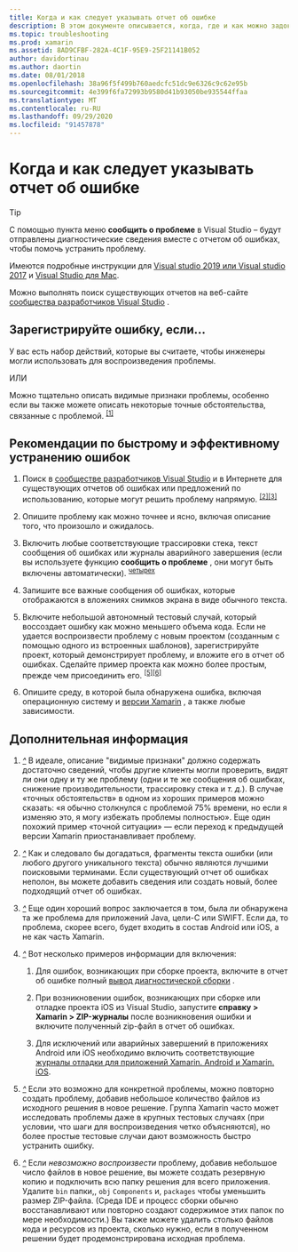 ```yaml
---
title: Когда и как следует указывать отчет об ошибке
description: В этом документе описывается, когда, где и как можно задокументировать отчет об ошибках. В нем также приводятся рекомендации по отчету об ошибках, которые позволяют инженерам лучше диагностировать проблему.
ms.topic: troubleshooting
ms.prod: xamarin
ms.assetid: 8AD9CFBF-282A-4C1F-95E9-25F21141B052
author: davidortinau
ms.author: daortin
ms.date: 08/01/2018
ms.openlocfilehash: 38a96f5f499b760aedcfc51dc9e6326c9c62e95b
ms.sourcegitcommit: 4e399f6fa72993b9580d41b93050be935544ffaa
ms.translationtype: MT
ms.contentlocale: ru-RU
ms.lasthandoff: 09/29/2020
ms.locfileid: "91457878"
---
```

# <a name="when-and-how-should-i-file-a-bug-report"></a>Когда и как следует указывать отчет об ошибке

> [!TIP]
> С помощью пункта меню **сообщить о проблеме** в Visual Studio &ndash; будут отправлены диагностические сведения вместе с отчетом об ошибках, чтобы помочь устранить проблему.
>
> Имеются подробные инструкции для [Visual studio 2019 или Visual studio 2017](/visualstudio/ide/how-to-report-a-problem-with-visual-studio) и [Visual Studio для Mac](/visualstudio/mac/report-a-problem).
>
> Можно выполнять поиск существующих отчетов на веб-сайте [сообщества разработчиков Visual Studio](https://developercommunity.visualstudio.com/) .

## <a name="file-a-bug-if"></a>Зарегистрируйте ошибку, если...

У вас есть набор действий, которые вы считаете, чтобы инженеры могли использовать для воспроизведения проблемы.

ИЛИ

Можно тщательно описать видимые признаки проблемы, особенно если вы также можете описать некоторые точные обстоятельства, связанные с проблемой. <sup> [[1]](#note-1)</sup>

## <a name="best-practices-to-help-address-bugs-quickly-and-efficiently"></a>Рекомендации по быстрому и эффективному устранению ошибок

1. <a name="ref-1"></a>Поиск в [сообществе разработчиков Visual Studio](https://developercommunity.visualstudio.com/) и в Интернете для существующих отчетов об ошибках или предложений по использованию, которые могут решить проблему напрямую. <sup>[[2]](#note-2)</sup><sup>[[3]](#note-3)</sup>

1. <a name="ref-2"></a>Опишите проблему как можно точнее и ясно, включая описание того, что произошло и ожидалось.

1. <a name="ref-3"></a>Включить любые соответствующие трассировки стека, текст сообщения об ошибках или журналы аварийного завершения (если вы используете функцию **сообщить о проблеме** , они могут быть включены автоматически). <sup>[четырех](#note-4)</sup>

1. <a name="ref-4"></a>Запишите все важные сообщения об ошибках, которые отображаются в вложениях снимков экрана в виде обычного текста.

1. <a name="ref-5"></a>Включите небольшой автономный тестовый случай, который воссоздает ошибку как можно меньшего объема кода.  Если не удается воспроизвести проблему с новым проектом (созданным с помощью одного из встроенных шаблонов), зарегистрируйте проект, который демонстрирует проблему, и вложите его в отчет об ошибках.  Сделайте пример проекта как можно более простым, прежде чем присоединить его. <sup>[[5]](#note-5)</sup><sup>[[6]](#note-6)</sup>

1. <a name="ref-6"></a>Опишите среду, в которой была обнаружена ошибка, включая операционную систему и [версии Xamarin](~/cross-platform/troubleshooting/questions/version-logs.md) , а также любые зависимости.

## <a name="additional-details"></a>Дополнительная информация

1. <a name="note-1"></a>[*^*](#ref-1) В идеале, описание "видимые признаки" должно содержать достаточно сведений, чтобы другие клиенты могли проверить, видят ли они одну и ту же проблему (одни и те же сообщения об ошибках, снижение производительности, трассировку стека и _т. д._). В случае «точных обстоятельств» в одном из хороших примеров можно сказать: «я обычно столкнулся с проблемой 75% времени, но если я изменяю это, я могу избежать проблемы полностью». Еще один похожий пример «точной ситуации» — если переход к предыдущей версии Xamarin приостанавливает проблему.

1. <a name="note-2"></a>[*^*](#ref-2) Как и следовало бы догадаться, фрагменты текста ошибки (или любого другого уникального текста) обычно являются лучшими поисковыми терминами. Если существующий отчет об ошибках неполон, вы можете добавить сведения или создать новый, более подходящий отчет об ошибках.

1. <a name="note-3"></a>[*^*](#ref-3) Еще один хороший вопрос заключается в том, была ли обнаружена та же проблема для приложений Java, цели-C или SWIFT. Если да, то проблема, скорее всего, будет входить в состав Android или iOS, а не как часть Xamarin.

1. <a name="note-4"></a>[*^*](#ref-4) Вот несколько примеров информации для включения:

    1. Для ошибок, возникающих при сборке проекта, включите в отчет об ошибке полный [вывод диагностической сборки](~/android/troubleshooting/troubleshooting.md#Diagnostic_MSBuild_Output) .

    1. При возникновении ошибок, возникающих при сборке или отладке проекта iOS из Visual Studio, запустите **справку > Xamarin > ZIP-журналы** после возникновения ошибки и включите полученный zip-файл в отчет об ошибках.

    1. Для исключений или аварийных завершений в приложениях Android или iOS необходимо включить соответствующие [журналы отладки для приложений Xamarin. Android и Xamarin. iOS](~/cross-platform/troubleshooting/questions/version-logs.md#debug-logs-for-xamarin-apps).

1. <a name="note-5"></a>[*^*](#ref-5) Если это возможно для конкретной проблемы, можно повторно создать проблему, добавив небольшое количество файлов из исходного решения в новое решение. Группа Xamarin часто может исследовать проблемы даже в крупных тестовых случаях (при условии, что шаги для воспроизведения четко объясняются), но более простые тестовые случаи дают возможность быстро устранить ошибку.

1. <a name="note-6"></a>[*^*](#ref-6) Если _невозможно воспроизвести_ проблему, добавив небольшое число файлов в новое решение, вы можете создать резервную копию и подключить всю папку решения для всего приложения. Удалите `bin` папки,, `obj` `Components` и, `packages` чтобы уменьшить размер ZIP-файла. (Среда IDE и процесс сборки обычно восстанавливают или повторно создают содержимое этих папок по мере необходимости.) Вы также можете удалить столько файлов кода и ресурсов из проекта, сколько нужно, если в полученном решении будет продемонстрирована исходная проблема.